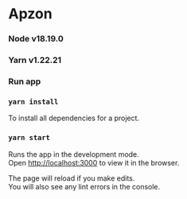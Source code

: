 # Apzon

### Node v18.19.0
### Yarn v1.22.21

### Run app

### `yarn install`

To install all dependencies for a project.

### `yarn start`

Runs the app in the development mode.\
Open [http://localhost:3000](http://localhost:3000) to view it in the browser.

The page will reload if you make edits.\
You will also see any lint errors in the console.
